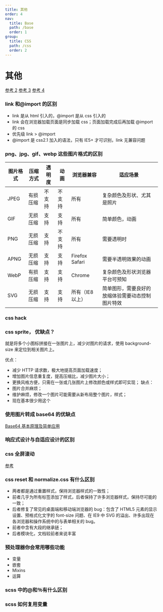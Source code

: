 ```yaml
---
title: 其他
order: 4
nav:
  title: Base
  path: /base
  order: 1
group:
  title: CSS
  path: /css
  order: 2
---
```


# 其他

[参考 2](https://juejin.cn/post/6854573221291753480)
[参考 3](https://juejin.cn/post/6844903832552472583)
[参考 4](https://juejin.cn/post/6888102016007176200)

### link 和@import 的区别
- link 是从 html 引入的，@import 是从 css 引入的
- link 会在浏览器加载页面是同步加载 css；页面加载完成后再加载 @import 的 css
- 优先级 link > @import
- @import 是 css2.1 加入的语法，只有 IE5+ 才可识别，link 无兼容问题

### png、jpg、gif、webp 这些图片格式的区别

| 图片格式 | 压缩方式 | 透明度 | 动画   | 浏览器兼容       | 适应场景                                         |
| -------- | -------- | ------ | ------ | ---------------- | ------------------------------------------------ |
| JPEG     | 有损压缩 | 不支持 | 不支持 | 所有             | 复杂颜色及形状、尤其是照片                       |
| GIF      | 无损压缩 | 支持   | 支持   | 所有             | 简单颜色，动画                                   |
| PNG      | 无损压缩 | 支持   | 不支持 | 所有             | 需要透明时                                       |
| APNG     | 无损压缩 | 支持   | 支持   | Firefox Safari   | 需要半透明效果的动画                             |
| WebP     | 有损压缩 | 支持   | 支持   | Chrome           | 复杂颜色及形状浏览器平台可预知                   |
| SVG      | 无损压缩 | 支持   | 支持   | 所有（IE8 以上） | 简单图形，需要良好的放缩体验需要动态控制图片特效 |

### css hack

### css sprite， 优缺点？
就是将多个小图标拼接在一张图片上，减少对图片的请求，使用 background-size 来定位到相关图片上。

优点：
- 减少 HTTP 请求数，极大地提高页面加载速度；
- 增加图片信息重复度，提高压缩比，减少图片大小；
- 更换风格方便，只需在一张或几张图片上修改颜色或样式即可实现；
  缺点：
- 图片合并麻烦；
- 维护麻烦，修改一个图片可能需要从新布局整个图片，样式；
- 现在基本很少用这个

### 使用图片转成 base64 的优缺点
[Base64 基本原理及简单应用](https://segmentfault.com/a/1190000012654771)

### 响应式设计与自适应设计的区别

### css 全屏滚动
[参考](https://github.com/haizlin/fe-interview/issues/182)

### css reset 和 normalize.css 有什么区别
- 两者都是通过重置样式，保持浏览器样式的一致性；
- 前者几乎为所有标签添加了样式，后者保持了许多浏览器样式，保持尽可能的一致；
- 后者修复了常见的桌面端和移动端浏览器的 bug：包含了 HTML5 元素的显示设置、预格式化文字的 font-size 问题、在 IE9 中 SVG 的溢出、许多出现在各浏览器和操作系统中的与表单相关的 bug。
- 前者中含有大段的继承链；
- 后者模块化，文档较前者来说丰富

### 预处理器你会常用哪些功能
- 变量
- 嵌套
- Mixins
- 运算

### scss 中的@和％有什么区别

### scss 如何复用变量
